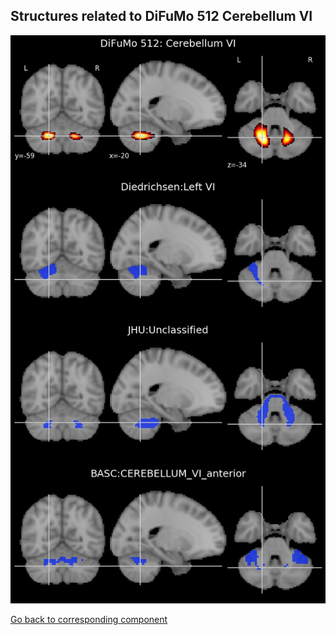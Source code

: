 


## Structures related to DiFuMo 512 Cerebellum VI

![381](381.jpg "Structures related to DiFuMo 512 Cerebellum VI")

[Go back to corresponding component](https://parietal-inria.github.io/DiFuMo/512/html/381.html)